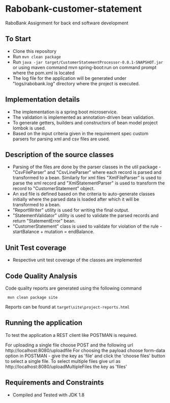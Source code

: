 # Rabobank-customer-statement
RaboBank Assignment for back end software development

## To Start

  * Clone this repository
  * Run `mvn clean package`
  * Run `java -jar target/CustomerStatementProcessor-0.0.1-SNAPSHOT.jar` or using maven command
    mvn spring-boot:run on command prompt where the pom.xml is located
  * The log file for the application will be generated under "logs/rabobank.log" directory where the project is executed.

## Implementation details

 * The implementation is a spring boot microservice.
 * The validation is implemented as annotation-driven bean validation.
 * To generate getters, builders and constructors of bean model project lombok is used.
 * Based on the input criteria given in the requirement spec custom parsers for parsing
   xml and csv files are used.
   
## Description of the source classes

 * Parsing of the files are done by the parser classes in the util package - 
   "CsvFileParser" and "CsvLineParser" where each record is parsed and transformed to a bean.
   Similarly for xml files "XmlFileParser" is used to parse the xml record and "XmlStatementParser"
   is used to transform the record to "CustomerStatement" object.
 * An xsd file is defined based on the criteria to auto-generate classes initially where the parsed
   data is loaded after which it will be transformed to a bean.
 * "ReportWriter" utility is used for writing the final output.
 * "StatementValidator" utility is used to validate the parsed records and return "StatementError" bean.   
 * "CustomerStatement" class is used to validate for violation of the rule - startBalance + mutation = endBalance.
 
## Unit Test coverage

 * Respective unit test coverage of the classes are implemented
 
## Code Quality Analysis
 
  Code quality reports are generated using the following command

  ````
   mvn clean package site
  ````
  Reports can be found at  `target\site\project-reports.html`
  
## Running the application

   To test the application a REST client like POSTMAN is required.
   
   For uploading a single file choose POST and the following url http://localhost:8080/uploadfile
   For choosing the payload choose form-data option in POSTMAN - give the key as 'file' and 
   click the 'choose files' button to select a single file.
   To select multiple files give url as http://localhost:8080/uploadMultipleFiles the key as 'files'
      
  
  
## Requirements and Constraints
   
   * Compiled and Tested with JDK 1.8
   
  